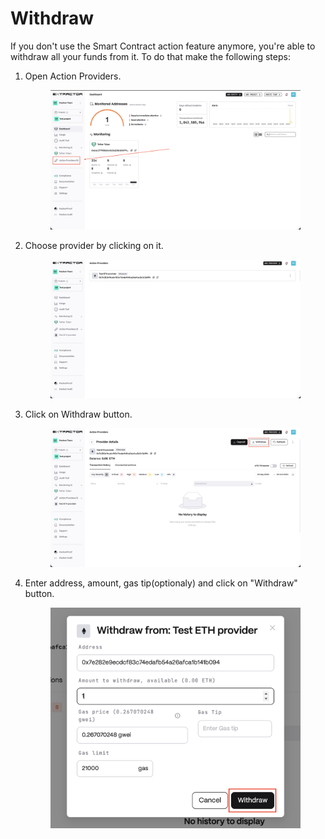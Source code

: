 # Withdraw

If you don't use the Smart Contract action feature anymore, you're able to withdraw all your funds from it. To do that make the following steps:

1. Open Action Providers.
    <figure><img src="../../.gitbook/assets/create_provider_1.png" alt=""><figcaption></figcaption></figure>
2. Choose provider by clicking on it.
    <figure><img src="../../.gitbook/assets/choose_provider.png" alt=""><figcaption></figcaption></figure>
3. Click on Withdraw button.
    <figure><img src="../../.gitbook/assets/withdraw_1.png" alt=""><figcaption></figcaption></figure>
4. Enter address, amount, gas tip(optionaly) and click on "Withdraw" button.
    <figure><img src="../../.gitbook/assets/withdraw_2.png" alt=""><figcaption></figcaption></figure>
